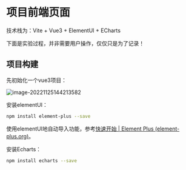 # 项目前端页面

技术栈为：Vite + Vue3 + ElementUI + ECharts









下面是实验过程，并非需要用户操作，仅仅只是为了记录！

## 项目构建

先初始化一个vue3项目：

![image-20221125144213582](https://qihang-1306873228.cos.ap-chongqing.myqcloud.com/imgs/image-20221125144213582.png)

安装elementUI：

```bash
npm install element-plus --save
```

使用elementUI地自动导入功能，参考[快速开始 | Element Plus (element-plus.org)](https://element-plus.org/zh-CN/guide/quickstart.html#按需导入)。

安装Echarts：

```bash
npm install echarts --save
```



